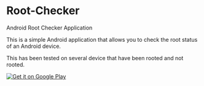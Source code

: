 Root-Checker
============

Android Root Checker Application

This is a simple Android application that allows you to check the root status of an Android device.

This has been tested on several device that have been rooted and not rooted.

<p><a href="https://play.google.com/store/apps/details?id=com.cmdann.rootchecker">
    				<img alt="Get it on Google Play" src="https://developer.android.com/images/brand/en_generic_rgb_wo_45.png" />
  	</a>
</p>
